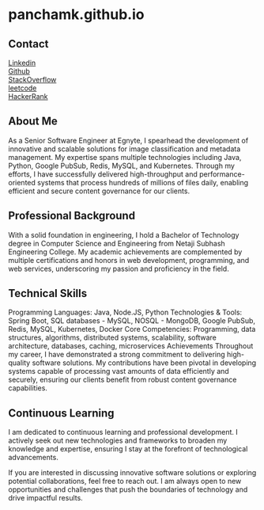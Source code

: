 # panchamk.github.io

## Contact
[Linkedin](https://www.linkedin.com/in/pancham-kumar-gupta-66b61679/) <br />
[Github](https://github.com/panchamk)<br />
[StackOverflow](https://stackoverflow.com/users/5599700/pancham-kumar)<br />
[leetcode](https://leetcode.com/panchamkumar20) <br />
[HackerRank](https://www.hackerrank.com/panchamkumar20)

## About Me
As a Senior Software Engineer at Egnyte, I spearhead the development of innovative and scalable solutions for image classification and metadata management. My expertise spans multiple technologies including Java, Python, Google PubSub, Redis, MySQL, and Kubernetes. Through my efforts, I have successfully delivered high-throughput and performance-oriented systems that process hundreds of millions of files daily, enabling efficient and secure content governance for our clients.

## Professional Background
With a solid foundation in engineering, I hold a Bachelor of Technology degree in Computer Science and Engineering from Netaji Subhash Engineering College. My academic achievements are complemented by multiple certifications and honors in web development, programming, and web services, underscoring my passion and proficiency in the field.

## Technical Skills
Programming Languages: Java, Node.JS, Python
Technologies & Tools: Spring Boot, SQL databases - MySQL, NOSQL - MongoDB, Google PubSub, Redis, MySQL, Kubernetes, Docker
Core Competencies: Programming, data structures, algorithms, distributed systems, scalability, software architecture, databases, caching, microservices
Achievements
Throughout my career, I have demonstrated a strong commitment to delivering high-quality software solutions. My contributions have been pivotal in developing systems capable of processing vast amounts of data efficiently and securely, ensuring our clients benefit from robust content governance capabilities.

## Continuous Learning
I am dedicated to continuous learning and professional development. I actively seek out new technologies and frameworks to broaden my knowledge and expertise, ensuring I stay at the forefront of technological advancements.

If you are interested in discussing innovative software solutions or exploring potential collaborations, feel free to reach out. I am always open to new opportunities and challenges that push the boundaries of technology and drive impactful results.

